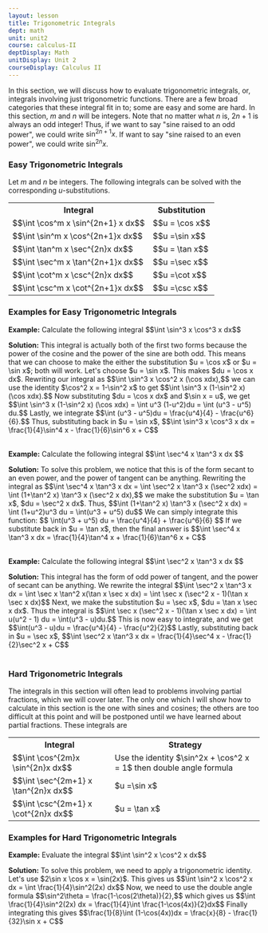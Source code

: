 ```yaml
---
layout: lesson
title: Trigonometric Integrals
dept: math
unit: unit2
course: calculus-II
deptDisplay: Math
unitDisplay: Unit 2
courseDisplay: Calculus II
---
```


In this section, we will discuss how to evaluate trigonometric integrals, or, integrals involving just trigonometric functions. There are a few broad categories that these integral fit in to; some are easy and some are hard. In this section, $m$ and $n$ will be integers. Note that no matter what $n$ is, $2n+1$ is always an odd integer! Thus, if we want to say "sine raised to an odd power", we could write $\sin^{2n+1}x$. If want to say "sine raised to an even power", we could write $\sin^{2n}x$. 

### Easy Trigonometric Integrals
Let $m$ and $n$ be integers. The following integrals can be solved with the corresponding $u$-substitutions. 

<table style="width:100%">
<tr>
<th>Integral</th>
<th>Substitution</th>
</tr>
<tr>
<td>$$\int \cos^m x \sin^{2n+1} x dx$$ </td>
<td>$$u = \cos x$$</td> 
</tr>
<tr>
<td>$$\int \sin^m x \cos^{2n+1}x dx$$ </td>
<td>$$u =\sin x$$</td> 
</tr>
<tr>
<td>$$\int \tan^m x \sec^{2n}x dx$$ </td>
<td>$$u = \tan x$$</td>
</tr>
<tr>
<td>$$\int \sec^m x \tan^{2n+1}x dx$$ </td>
<td>$$u =\sec x$$</td> 
</tr>
<tr>
<td>$$\int \cot^m x \csc^{2n}x dx$$ </td>
<td>$$u =\cot x$$</td> 
</tr>
<tr>
<td>$$\int \csc^m x \cot^{2n+1}x dx$$ </td>
<td>$$u =\csc x$$</td> 
</tr>
</table>

### Examples for Easy Trigonometric Integrals

<div class="example">
<p><b>Example:</b> Calculate the following integral
$$\int \sin^3 x \cos^3 x dx$$ </p>
<b>Solution:</b> This integral is actually both of the first two forms because the power of the cosine and the power of the sine are both odd. This means that we can choose to make the either the substitution $u = \cos x$ or $u = \sin x$; both will work. Let's choose $u = \sin x$. This makes $du = \cos x dx$. Rewriting our integral as
$$\int \sin^3 x \cos^2 x (\cos xdx),$$
we can use the identity $\cos^2 x = 1-\sin^2 x$ to get 
$$\int \sin^3 x (1-\sin^2 x) (\cos xdx).$$
Now substituting $du = \cos x dx$ and $\sin x = u$, we get 
$$\int \sin^3 x (1-\sin^2 x) (\cos xdx) = \int u^3 (1-u^2)du = \int (u^3 - u^5) du.$$
Lastly, we integrate 
$$\int (u^3 - u^5)du = \frac{u^4}{4} - \frac{u^6}{6}.$$
Thus, substituting back in $u = \sin x$, 
$$\int \sin^3 x \cos^3 x dx = \frac{1}{4}\sin^4 x - \frac{1}{6}\sin^6 x + C$$ 
</div> <br>

<div class="example">
<p><b>Example:</b> Calculate the following integral 
$$\int \sec^4 x \tan^3 x dx $$</p>
<b>Solution:</b> To solve this problem, we notice that this is of the form secant to an even power, and the power of tangent can be anything. Rewriting the integral as 
$$\int \sec^4 x \tan^3 x dx  = \int \sec^2 x \tan^3 x (\sec^2 xdx) = \int (1+\tan^2 x) \tan^3 x (\sec^2 x dx),$$
we make the substitution $u = \tan x$, $du = \sec^2 x dx$. Thus,
$$\int (1+\tan^2 x) \tan^3 x (\sec^2 x dx) = \int (1+u^2)u^3 du = \int(u^3 + u^5) du$$
We can simply integrate this function:
$$ \int(u^3 + u^5) du = \frac{u^4}{4} + \frac{u^6}{6} $$
If we substitute back in $u = \tan x$, then the final answer is 
$$\int \sec^4 x \tan^3 x dx = \frac{1}{4}\tan^4 x + \frac{1}{6}\tan^6 x + C$$
</div> <br>

<div class="example">
<p><b>Example:</b> Calculate the following integral 
$$\int \sec^2 x \tan^3 x dx $$</p>
<b>Solution:</b> This integral has the form of odd power of tangent, and the power of secant can be anything. We rewrite the integral
$$\int \sec^2 x \tan^3 x dx = \int \sec x \tan^2 x(\tan x \sec x dx) = \int \sec x (\sec^2 x - 1)(\tan x \sec x dx)$$
Next, we make the substitution $u = \sec x$, $du = \tan x \sec x dx$. Thus the integral is 
$$\int \sec x (\sec^2 x - 1)(\tan x \sec x dx) = \int u(u^2 - 1) du = \int(u^3 - u)du.$$
This is now easy to integrate, and we get 
$$\int(u^3 - u)du = \frac{u^4}{4} - \frac{u^2}{2}$$
Lastly, substituting back in $u = \sec x$, 
$$\int \sec^2 x \tan^3 x dx = \frac{1}{4}\sec^4 x - \frac{1}{2}\sec^2 x + C$$
</div> <br>

### Hard Trigonometric Integrals
The integrals in this section will often lead to problems involving partial fractions, which we will cover later. The only one which I will show how to calculate in this section is the one with sines and cosines; the others are too difficult at this point and will be postponed until we have learned about partial fractions. These integrals are 

<table style="width:100%">
<tr>
<th>Integral</th>
<th>Strategy</th>
</tr>
<tr>
<td>$$\int \cos^{2m}x \sin^{2n}x dx$$ </td>
<td>Use the identity $\sin^2x + \cos^2 x = 1$ then double angle formula</td> 
</tr>
<tr>
<td>$$\int \sec^{2m+1} x \tan^{2n}x dx$$ </td>
<td>$u =\sin x$</td> 
</tr>
<tr>
<td>$$\int \csc^{2m+1} x \cot^{2n}x dx$$ </td>
<td>$u = \tan x$</td>
</tr>
</table>

### Examples for Hard Trigonometric Integrals

<div class="example">
<p><b>Example:</b> Evaluate the integral
$$\int \sin^2 x \cos^2 x dx$$ </p>
<b>Solution:</b> To solve this problem, we need to apply a trigonometric identity. Let's use $2\sin x \cos x = \sin(2x)$. This gives us 
$$\int \sin^2 x \cos^2 x dx = \int \frac{1}{4}\sin^2(2x) dx$$
Now, we need to use the double angle formula 
$$\sin^2\theta  = \frac{1-\cos(2\theta)}{2},$$
which gives us 
$$\int \frac{1}{4}\sin^2(2x) dx = \frac{1}{4}\int \frac{1-\cos(4x)}{2}dx$$
Finally integrating this gives 
$$\frac{1}{8}\int (1-\cos(4x))dx = \frac{x}{8} - \frac{1}{32}\sin x + C$$
</div>
